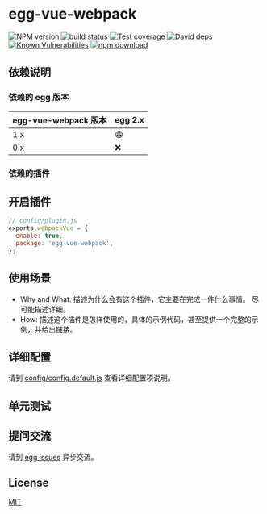 # egg-vue-webpack

[![NPM version][npm-image]][npm-url]
[![build status][travis-image]][travis-url]
[![Test coverage][codecov-image]][codecov-url]
[![David deps][david-image]][david-url]
[![Known Vulnerabilities][snyk-image]][snyk-url]
[![npm download][download-image]][download-url]

[npm-image]: https://img.shields.io/npm/v/egg-vue-webpack.svg?style=flat-square
[npm-url]: https://npmjs.org/package/egg-vue-webpack
[travis-image]: https://img.shields.io/travis/eggjs/egg-vue-webpack.svg?style=flat-square
[travis-url]: https://travis-ci.org/eggjs/egg-vue-webpack
[codecov-image]: https://img.shields.io/codecov/c/github/eggjs/egg-vue-webpack.svg?style=flat-square
[codecov-url]: https://codecov.io/github/eggjs/egg-vue-webpack?branch=master
[david-image]: https://img.shields.io/david/eggjs/egg-vue-webpack.svg?style=flat-square
[david-url]: https://david-dm.org/eggjs/egg-vue-webpack
[snyk-image]: https://snyk.io/test/npm/egg-vue-webpack/badge.svg?style=flat-square
[snyk-url]: https://snyk.io/test/npm/egg-vue-webpack
[download-image]: https://img.shields.io/npm/dm/egg-vue-webpack.svg?style=flat-square
[download-url]: https://npmjs.org/package/egg-vue-webpack

<!--
Description here.
-->

## 依赖说明

### 依赖的 egg 版本

egg-vue-webpack 版本 | egg 2.x
--- | ---
1.x | 😁
0.x | ❌

### 依赖的插件
<!--

如果有依赖其它插件，请在这里特别说明。如

- security
- multipart

-->

## 开启插件

```js
// config/plugin.js
exports.webpackVue = {
  enable: true,
  package: 'egg-vue-webpack',
};
```

## 使用场景

- Why and What: 描述为什么会有这个插件，它主要在完成一件什么事情。
尽可能描述详细。
- How: 描述这个插件是怎样使用的，具体的示例代码，甚至提供一个完整的示例，并给出链接。

## 详细配置

请到 [config/config.default.js](config/config.default.js) 查看详细配置项说明。

## 单元测试

<!-- 描述如何在单元测试中使用此插件，例如 schedule 如何触发。无则省略。-->

## 提问交流

请到 [egg issues](https://github.com/eggjs/egg/issues) 异步交流。

## License

[MIT](LICENSE)

